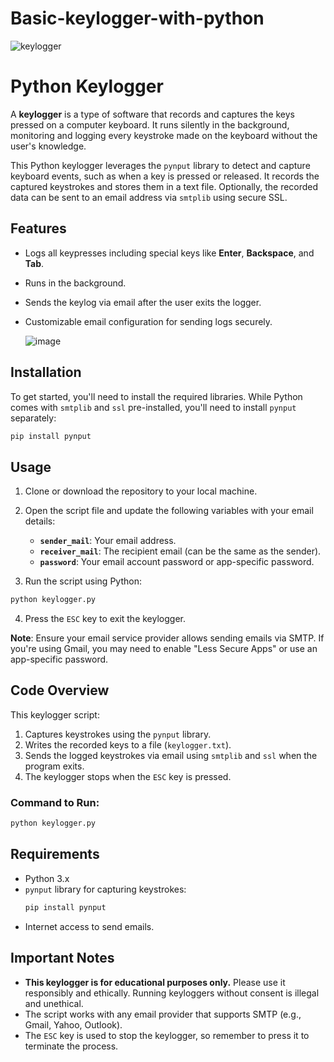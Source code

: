 # Basic-keylogger-with-python

![keylogger](https://github.com/ahmed86-star/Basic-keylogger-with-python/assets/113064932/34d9724d-2785-49ee-8725-7e8e4471e3ae)


# Python Keylogger

A **keylogger** is a type of software that records and captures the keys pressed on a computer keyboard. It runs silently in the background, monitoring and logging every keystroke made on the keyboard without the user's knowledge.

This Python keylogger leverages the `pynput` library to detect and capture keyboard events, such as when a key is pressed or released. It records the captured keystrokes and stores them in a text file. Optionally, the recorded data can be sent to an email address via `smtplib` using secure SSL.

## Features
- Logs all keypresses including special keys like **Enter**, **Backspace**, and **Tab**.
- Runs in the background.
- Sends the keylog via email after the user exits the logger.
- Customizable email configuration for sending logs securely.


  ![image](https://github.com/user-attachments/assets/3885661f-b1c8-43fa-a2b0-3218950fcbd7)


## Installation

To get started, you'll need to install the required libraries. While Python comes with `smtplib` and `ssl` pre-installed, you'll need to install `pynput` separately:

```bash
pip install pynput
```

## Usage

1. Clone or download the repository to your local machine.
2. Open the script file and update the following variables with your email details:
   - **`sender_mail`**: Your email address.
   - **`receiver_mail`**: The recipient email (can be the same as the sender).
   - **`password`**: Your email account password or app-specific password.
   
3. Run the script using Python:

```bash
python keylogger.py
```

4. Press the `ESC` key to exit the keylogger.

**Note**: Ensure your email service provider allows sending emails via SMTP. If you're using Gmail, you may need to enable "Less Secure Apps" or use an app-specific password.

## Code Overview

This keylogger script:
1. Captures keystrokes using the `pynput` library.
2. Writes the recorded keys to a file (`keylogger.txt`).
3. Sends the logged keystrokes via email using `smtplib` and `ssl` when the program exits.
4. The keylogger stops when the `ESC` key is pressed.

### Command to Run:
```bash
python keylogger.py
```

## Requirements

- Python 3.x
- `pynput` library for capturing keystrokes:
  ```bash
  pip install pynput
  ```
- Internet access to send emails.

## Important Notes

- **This keylogger is for educational purposes only.** Please use it responsibly and ethically. Running keyloggers without consent is illegal and unethical.
- The script works with any email provider that supports SMTP (e.g., Gmail, Yahoo, Outlook).
- The `ESC` key is used to stop the keylogger, so remember to press it to terminate the process.

